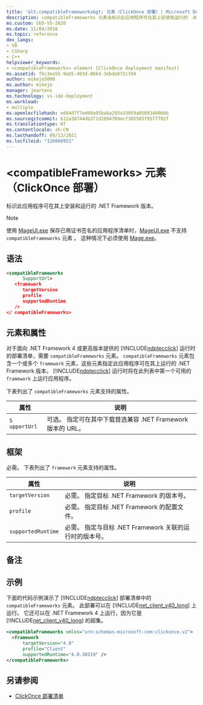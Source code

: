 ```yaml
---
title: '&lt;compatibleFrameworks&gt; 元素（ClickOnce 部署）| Microsoft Docs'
description: compatibleFrameworks 元素会标识此应用程序可在其上安装和运行的 .NET Framework 版本。
ms.custom: SEO-VS-2020
ms.date: 11/04/2016
ms.topic: reference
dev_langs:
- VB
- CSharp
- C++
helpviewer_keywords:
- <compatibleFrameworks> element [ClickOnce deployment manifest]
ms.assetid: f6c3ee55-9e65-403d-8664-3ebde872c7d4
author: mikejo5000
ms.author: mikejo
manager: jmartens
ms.technology: vs-ide-deployment
ms.workload:
- multiple
ms.openlocfilehash: ed84d7f7ed60a95baba293a33059a05093400bbb
ms.sourcegitcommit: b12a38744db371d2894769ecf305585f9577792f
ms.translationtype: HT
ms.contentlocale: zh-CN
ms.lasthandoff: 09/13/2021
ms.locfileid: "126666951"
---
```

# <a name="ltcompatibleframeworksgt-element-clickonce-deployment"></a>&lt;compatibleFrameworks&gt; 元素（ClickOnce 部署）
标识此应用程序可在其上安装和运行的 .NET Framework 版本。

> [!NOTE]
> 使用 [MageUI.exe](/dotnet/framework/tools/mageui-exe-manifest-generation-and-editing-tool-graphical-client) 保存已用证书签名的应用程序清单时，[MageUI.exe](/dotnet/framework/tools/mageui-exe-manifest-generation-and-editing-tool-graphical-client) 不支持 `compatibleFrameworks` 元素 。 这种情况下必须使用 [Mage.exe](/dotnet/framework/tools/mage-exe-manifest-generation-and-editing-tool)。

## <a name="syntax"></a>语法

```xml
<compatibleFrameworks
      SupportUrl> 
   <framework
      targetVersion
      profile
      supportedRuntime
   /> 
</ compatibleFrameworks>
```

## <a name="elements-and-attributes"></a>元素和属性
 对于面向 .NET Framework 4 或更高版本提供的 [!INCLUDE[ndptecclick](../deployment/includes/ndptecclick_md.md)] 运行时的部署清单，需要 `compatibleFrameworks` 元素。 `compatibleFrameworks` 元素包含一个或多个 `framework` 元素，这些元素指定此应用程序可在其上运行的 .NET Framework 版本。 [!INCLUDE[ndptecclick](../deployment/includes/ndptecclick_md.md)] 运行时将在此列表中第一个可用的 `framework` 上运行应用程序。

 下表列出了 `compatibleFrameworks` 元素支持的属性。

|属性|说明|
|---------------|-----------------|
|`S` `upportUrl`|可选。 指定可在其中下载首选兼容 .NET Framework 版本的 URL。|

## <a name="framework"></a>框架
 必需。 下表列出了 `framework` 元素支持的属性。

|属性|说明|
|---------------|-----------------|
|`targetVersion`|必需。 指定目标 .NET Framework 的版本号。|
|`profile`|必需。 指定目标 .NET Framework 的配置文件。|
|`supportedRuntime`|必需。 指定与目标 .NET Framework 关联的运行时的版本号。|

## <a name="remarks"></a>备注

## <a name="example"></a>示例
 下面的代码示例演示了 [!INCLUDE[ndptecclick](../deployment/includes/ndptecclick_md.md)] 部署清单中的 `compatibleFrameworks` 元素。 此部署可以在 [!INCLUDE[net_client_v40_long](../deployment/includes/net_client_v40_long_md.md)] 上运行。 它还可以在 .NET Framework 4 上运行，因为它是 [!INCLUDE[net_client_v40_long](../deployment/includes/net_client_v40_long_md.md)] 的超集。

```xml
<compatibleFrameworks xmlns="urn:schemas-microsoft-com:clickonce.v2">
  <framework
      targetVersion="4.0"
      profile="Client"
      supportedRuntime="4.0.30319" />
</compatibleFrameworks>
```

## <a name="see-also"></a>另请参阅
- [ClickOnce 部署清单](../deployment/clickonce-deployment-manifest.md)